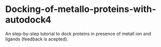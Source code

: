 # Docking-of-metallo-proteins-with-autodock4
An step-by-step tutorial to dock proteins in presence of metall ion and ligands (feedback is acepted).
